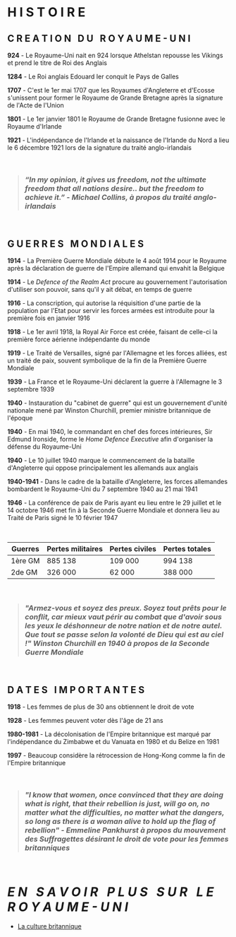 # **H I S T O I R E**

## **C R E A T I O N &nbsp; D U &nbsp; R O Y A U M E - U N I**

**924** - Le Royaume-Uni nait en 924 lorsque Athelstan repousse les Vikings et prend le titre de Roi des Anglais

**1284** - Le Roi anglais Edouard Ier conquit le Pays de Galles

**1707** - C'est le 1er mai 1707 que les Royaumes d'Angleterre et d'Ecosse s'unissent pour former le Royaume de Grande Bretagne après la signature de l'Acte de l'Union

**1801** - Le 1er janvier 1801 le Royaume de Grande Bretagne fusionne avec le Royaume d'Irlande

**1921** - L'indépendance de l'Irlande et la naissance de l'Irlande du Nord a lieu le 6 décembre 1921 lors de la signature du traité anglo-irlandais

&nbsp;

> ### _“In my opinion, it gives us freedom, not the ultimate freedom that all nations desire.. but the freedom to achieve it.” - Michael Collins, à propos du traité anglo-irlandais_

&nbsp;

## **G U E R R E S &nbsp; M O N D I A L E S**

**1914** - La Première Guerre Mondiale débute le 4 août 1914 pour le Royaume après la déclaration de guerre de l'Empire allemand qui envahit la Belgique

**1914** - Le _Defence of the Realm Act_ procure au gouvernement l'autorisation d'utiliser son pouvoir, sans qu'il y ait débat, en temps de guerre

**1916** - La conscription, qui autorise la réquisition d'une partie de la population par l'Etat pour servir les forces armées est introduite pour la première fois en janvier 1916

**1918** - Le 1er avril 1918, la Royal Air Force est créée, faisant de celle-ci la première force aérienne indépendante du monde

**1919** - Le Traité de Versailles, signé par l'Allemagne et les forces alliées, est un traité de paix, souvent symbolique de la fin de la Première Guerre Mondiale

**1939** - La France et le Royaume-Uni déclarent la guerre à l'Allemagne le 3 septembre 1939

**1940** - Instauration du "cabinet de guerre" qui est un gouvernement d'unité nationale mené par Winston Churchill, premier ministre britannique de l'époque

**1940** - En mai 1940, le commandant en chef des forces intérieures, Sir Edmund Ironside, forme le _Home Defence Executive_ afin d'organiser la défense du Royaume-Uni

**1940** - Le 10 juillet 1940 marque le commencement de la bataille d'Angleterre qui oppose principalement les allemands aux anglais

**1940-1941** - Dans le cadre de la bataille d'Angleterre, les forces allemandes bombardent le Royaume-Uni du 7 septembre 1940 au 21 mai 1941

**1946** - La conférence de paix de Paris ayant eu lieu entre le 29 juillet et le 14 octobre 1946 met fin à la Seconde Guerre Mondiale et donnera lieu au Traité de Paris signé le 10 février 1947

&nbsp;

Guerres       | Pertes militaires | Pertes civiles      | Pertes totales
------------- | ----------------- | ------------------- | -------------
1ère GM       |      885 138      |      109 000        |    994 138
2de GM        |      326 000      |      62 000         |    388 000

&nbsp;

> ### _"Armez-vous et soyez des preux. Soyez tout prêts pour le conflit, car mieux vaut périr au combat que d'avoir sous les yeux le déshonneur de notre nation et de notre autel. Que tout se passe selon la volonté de Dieu qui est au ciel !" Winston Churchill en 1940 à propos de la Seconde Guerre Mondiale_

&nbsp;

## **D A T E S &nbsp; I M P O R T A N T E S**

**1918** - Les femmes de plus de 30 ans obtiennent le droit de vote

**1928** - Les femmes peuvent voter dès l'âge de 21 ans

**1980-1981** - La décolonisation de l'Empire britannique est marqué par l'indépendance du Zimbabwe et du Vanuata en 1980 et du Belize en 1981

**1997** - Beaucoup considère la rétrocession de Hong-Kong comme la fin de l'Empire britannique

&nbsp;

> ### _"I know that women, once convinced that they are doing what is right, that their rebellion is just, will go on, no matter what the difficulties, no matter what the dangers, so long as there is a woman alive to hold up the flag of rebellion" - Emmeline Pankhurst à propos du mouvement des Suffragettes désirant le droit de vote pour les femmes britanniques_

&nbsp;

#  _**E N &nbsp; S A V O I R &nbsp; P L U S &nbsp; S U R &nbsp; L E &nbsp; R O Y A U M E - U N I**_
- [La culture britannique](https://github.com/marineregnier/RoyaumeUni/wiki/CULTURE)
